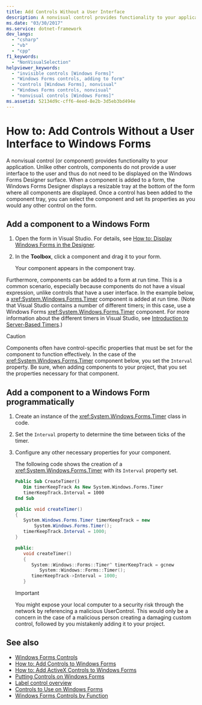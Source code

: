 ```yaml
---
title: Add Controls Without a User Interface
description: A nonvisual control provides functionality to your application. Learn how to add controls without a user interface to Windows Forms.
ms.date: "03/30/2017"
ms.service: dotnet-framework
dev_langs:
  - "csharp"
  - "vb"
  - "cpp"
f1_keywords:
  - "NonVisualSelection"
helpviewer_keywords:
  - "invisible controls [Windows Forms]"
  - "Windows Forms controls, adding to form"
  - "controls [Windows Forms], nonvisual"
  - "Windows Forms controls, nonvisual"
  - "nonvisual controls [Windows Forms]"
ms.assetid: 52134d9c-cff6-4eed-8e2b-3d5eb3bd494e
---
```

# How to: Add Controls Without a User Interface to Windows Forms

A nonvisual control (or component) provides functionality to your application. Unlike other controls, components do not provide a user interface to the user and thus do not need to be displayed on the Windows Forms Designer surface. When a component is added to a form, the Windows Forms Designer displays a resizable tray at the bottom of the form where all components are displayed. Once a control has been added to the component tray, you can select the component and set its properties as you would any other control on the form.

## Add a component to a Windows Form

1. Open the form in Visual Studio. For details, see [How to: Display Windows Forms in the Designer](/previous-versions/visualstudio/visual-studio-2010/w5yd62ts(v=vs.100)).

2. In the **Toolbox**, click a component and drag it to your form.

     Your component appears in the component tray.

Furthermore, components can be added to a form at run time. This is a common scenario, especially because components do not have a visual expression, unlike controls that have a user interface. In the example below, a <xref:System.Windows.Forms.Timer> component is added at run time. (Note that Visual Studio contains a number of different timers; in this case, use a Windows Forms <xref:System.Windows.Forms.Timer> component. For more information about the different timers in Visual Studio, see [Introduction to Server-Based Timers](/previous-versions/visualstudio/visual-studio-2008/tb9yt5e6(v=vs.90)).)

> [!CAUTION]
> Components often have control-specific properties that must be set for the component to function effectively. In the case of the <xref:System.Windows.Forms.Timer> component below, you set the `Interval` property. Be sure, when adding components to your project, that you set the properties necessary for that component.

## Add a component to a Windows Form programmatically

1. Create an instance of the <xref:System.Windows.Forms.Timer> class in code.

2. Set the `Interval` property to determine the time between ticks of the timer.

3. Configure any other necessary properties for your component.

     The following code shows the creation of a <xref:System.Windows.Forms.Timer> with its `Interval` property set.

    ```vb
    Public Sub CreateTimer()
       Dim timerKeepTrack As New System.Windows.Forms.Timer
       timerKeepTrack.Interval = 1000
    End Sub
    ```

    ```csharp
    public void createTimer()
    {
       System.Windows.Forms.Timer timerKeepTrack = new
           System.Windows.Forms.Timer();
       timerKeepTrack.Interval = 1000;
    }
    ```

    ```cpp
    public:
       void createTimer()
       {
          System::Windows::Forms::Timer^ timerKeepTrack = gcnew
             System::Windows::Forms::Timer();
          timerKeepTrack->Interval = 1000;
       }
    ```

    > [!IMPORTANT]
    > You might expose your local computer to a security risk through the network by referencing a malicious UserControl. This would only be a concern in the case of a malicious person creating a damaging custom control, followed by you mistakenly adding it to your project.

## See also

- [Windows Forms Controls](overview.md)
- [How to: Add Controls to Windows Forms](how-to-add-to-a-form.md)
- [How to: Add ActiveX Controls to Windows Forms](how-to-add-activex-controls-to-windows-forms.md)
- [Putting Controls on Windows Forms](putting-controls-on-windows-forms.md)
- [Label control overview](labels.md)
- [Controls to Use on Windows Forms](controls-to-use-on-windows-forms.md)
- [Windows Forms Controls by Function](windows-forms-controls-by-function.md)

